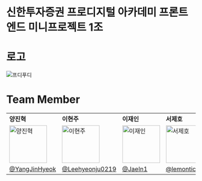 
# 신한투자증권 프로디지털 아카데미 프론트엔드 미니프로젝트 1조 

# 로고

![프디푸디](https://github.com/PDI-foodi/.github/assets/127959482/beb5f2a4-6707-40f2-910a-d573bed153d0)


# Team Member



<table>
  <tr>
    <td><strong>양진혁</strong></td>
    <td><strong>이현주</strong></td>
    <td><strong>이재인</strong></td>
    <td><strong>서제호</strong></td>
  </tr>
  <tr>
    <td><img src="https://github.com/hi-already-name/.github/assets/127959482/cc8dea54-d3f2-4413-a804-1ec9740837ed" alt="양진혁" width="100" height="100"></td>
    <td><img src="https://github.com/hi-already-name/.github/assets/127959482/6be20e5f-a0d0-4710-bab0-8d3ed6698650" alt="이현주" width="100" height="100"></td>
    <td><img src="https://github.com/hi-already-name/.github/assets/127959482/54599eda-6a6c-476d-9ad7-e063f8b0d40a" alt="이재인" width="100" height="100"></td>
    <td><img src="https://github.com/hi-already-name/.github/assets/127959482/710ddc6b-4ce0-4c7f-8015-79d103314f63" alt="서제호" width="100" height="100"></td>
  </tr>
  <tr>
    <td><a href="https://github.com/YangJinHyeok">@YangJinHyeok</a></td>
    <td><a href="https://github.com/Leehyeonju0219">@Leehyeonju0219</a></td>
    <td><a href="https://github.com/JaeIn1">@JaeIn1</a></td>
    <td><a href="https://github.com/lemonticsoul">@lemonticsoul</a></td>
  </tr>
</table>

